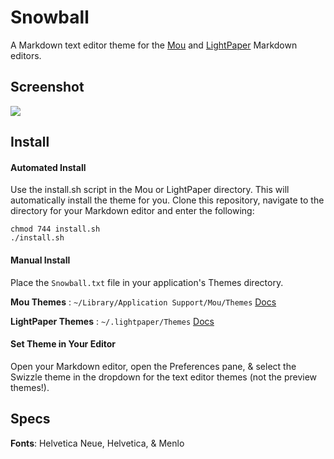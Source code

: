 Snowball
========

A Markdown text editor theme for the [Mou](http://mouapp.com/) and [LightPaper](http://clockworkengine.com/lightpaper-mac/) Markdown editors.

## Screenshot
<img src="https://raw.github.com/chrissimpkins/snowball/master/img/snowball-screenshot.png" />

## Install
#### Automated Install
Use the install.sh script in the Mou or LightPaper directory.  This will automatically install the theme for you. Clone this repository, navigate to the directory for your Markdown editor and enter the following:
```
chmod 744 install.sh
./install.sh
```
#### Manual Install

Place the `Snowball.txt` file in your application's Themes directory.

**Mou Themes** : `~/Library/Application Support/Mou/Themes` [Docs](http://mouapp.com/)

**LightPaper Themes** : `~/.lightpaper/Themes` [Docs](https://github.com/ClockworkEngine/LightPaper-Support/blob/master/LightPaper%20for%20Mac/LightPaper%20for%20Mac%20-%20Adding%20Custom%20Themes.md#adding-custom-themes-to-lightpaper-for-mac)

#### Set Theme in Your Editor
Open your Markdown editor, open the Preferences pane, & select the Swizzle theme in the dropdown for the text editor themes (not the preview themes!).

## Specs
**Fonts**: Helvetica Neue, Helvetica, & Menlo
